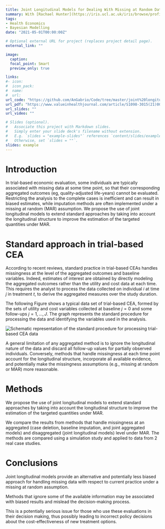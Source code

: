 ```yaml
---
title: Joint Longitudinal Models for Dealing With Missing at Random Data in Trial-Based Economic Evaluations
summary: With [Rachael Hunter](https://iris.ucl.ac.uk/iris/browse/profile?upi=RMHUN48) and [Alexina Mason](https://www.lshtm.ac.uk/aboutus/people/mason.alexina) and [Gianluca Baio](https://www.ucl.ac.uk/statistics/people/gianlucabaio)
tags:
- Health Economics
- Bayesian Modelling
date: "2021-05-01T00:00:00Z"

# Optional external URL for project (replaces project detail page).
external_link: ""

image:
  caption: 
  focal_point: Smart
  preview_only: true

links:
#- icon: 
#  icon_pack: 
#  name: 
#  url: 
url_code: "https://github.com/AnGabrio/Code/tree/master/joint%20longitudinal%20models"
url_pdf: "https://www.valueinhealthjournal.com/article/S1098-3015(21)00042-5/fulltext?_returnURL=https%3A%2F%2Flinkinghub.elsevier.com%2Fretrieve%2Fpii%2FS1098301521000425%3Fshowall%3Dtrue"
url_slides: ""
url_video: ""

# Slides (optional).
#   Associate this project with Markdown slides.
#   Simply enter your slide deck's filename without extension.
#   E.g. `slides = "example-slides"` references `content/slides/example-slides.md`.
#   Otherwise, set `slides = ""`.
slides: example
---
```


# Introduction

In trial-based economic evaluation, some individuals are typically associated with missing data at some time point, so that their corresponding aggregated outcomes (eg, quality-adjusted life-years) cannot be evaluated. 
Restricting the analysis to the complete cases is inefficient and can result in biased estimates, while imputation methods are often implemented under a missing at random (MAR) assumption. 
We propose the use of joint longitudinal models to extend standard approaches by taking into account the longitudinal structure to improve the estimation of the targeted quantities under MAR.

# Standard approach in trial-based CEA

According to recent reviews, standard practice in trial-based CEAs handles missingness at the level of the aggregated outcomes and baseline variables. 
Indeed, estimates of interest are obtained by directly modeling the aggregated outcomes rather than the utility and cost data at each time. 
This requires the analyst to process the data collected on individual $i$ at time $j$ in treatment $t$, to derive the aggregated measures over the study duration. 

The following Figure shows a typical data set of trial-based CEA, formed by the sets of utility  and cost  variables collected at baseline $j = 0$ and some follow-ups $j = 1,…,J$. 
The graph represents the standard procedure for processing the data and identifying the variables used in the analysis.

![Schematic representation of the standard procedure for processing trial-based CEA data](/media/cea_data_structure.jpg)

A general limitation of any aggregated method is to ignore the longitudinal nature of the data and discard all follow-up values for partially observed individuals. 
Conversely, methods that handle missingness at each time point account for the longitudinal structure, incorporate all available evidence, and potentially make the missingness assumptions (e.g., missing at random or MAR) more reasonable.

# Methods

We propose the use of joint longitudinal models to extend standard approaches by taking into account the longitudinal structure to improve the estimation of the targeted quantities under MAR.

We compare the results from methods that handle missingness at an aggregated (case deletion, baseline imputation, and joint aggregated models) and disaggregated (joint longitudinal models) level under MAR. 
The methods are compared using a simulation study and applied to data from 2 real case studies.


# Conclusions

Joint longitudinal models provide an alternative and potentially less biased approach for handling missing data with respect to current practice under a missing at random assumption.

Methods that ignore some of the available information may be associated with biased results and mislead the decision-making process. 

This is a potentially serious issue for those who use these evaluations in their decision making, thus possibly leading to incorrect policy decisions about the cost-effectiveness of new treatment options.


